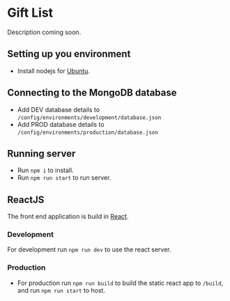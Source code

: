 # Gift List

Description coming soon.

## Setting up you environment

* Install nodejs for [Ubuntu](https://tecadmin.net/install-latest-nodejs-npm-on-ubuntu/).

## Connecting to the MongoDB database

* Add DEV database details to `/config/environments/development/database.json`
* Add PROD database details to `/config/environments/production/database.json`

## Running server

* Run `npm i` to install.
* Run `npm run start` to run server.

## ReactJS

The front end application is build in [React](https://reactjs.org/).

### Development

For development run `npm run dev` to use the react server.

### Production

* For production run `npm run build` to build the static react app to `/build`, and run `npm run start` to host.
